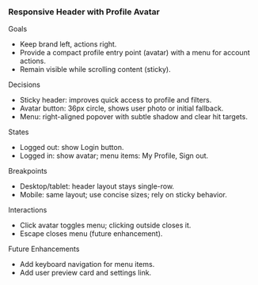 ### Responsive Header with Profile Avatar

Goals
- Keep brand left, actions right.
- Provide a compact profile entry point (avatar) with a menu for account actions.
- Remain visible while scrolling content (sticky).

Decisions
- Sticky header: improves quick access to profile and filters.
- Avatar button: 36px circle, shows user photo or initial fallback.
- Menu: right-aligned popover with subtle shadow and clear hit targets.

States
- Logged out: show Login button.
- Logged in: show avatar; menu items: My Profile, Sign out.

Breakpoints
- Desktop/tablet: header layout stays single-row.
- Mobile: same layout; use concise sizes; rely on sticky behavior.

Interactions
- Click avatar toggles menu; clicking outside closes it.
- Escape closes menu (future enhancement).

Future Enhancements
- Add keyboard navigation for menu items.
- Add user preview card and settings link.


